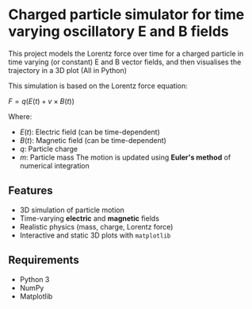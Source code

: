 # Charged particle simulator for time varying oscillatory E and B fields

This project models the Lorentz force over time for a charged particle in time varying (or constant) E and B vector fields, and then visualises the trajectory in a 3D plot (All in Python)

This simulation is based on the Lorentz force equation:

$F = q(E(t) + v \times B(t))$

Where:
- $E(t)$: Electric field (can be time-dependent)
- $B(t)$: Magnetic field (can be time-dependent)
- $q$: Particle charge
- $m$: Particle mass
The motion is updated using **Euler's method** of numerical integration

## Features

- 3D simulation of particle motion  
- Time-varying **electric** and **magnetic** fields  
- Realistic physics (mass, charge, Lorentz force)  
- Interactive and static 3D plots with `matplotlib`

## Requirements

- Python 3
- NumPy
- Matplotlib
